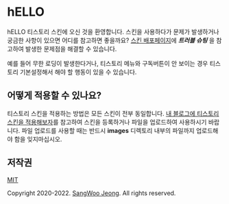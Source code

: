 # hELLO

hELLO 티스토리 스킨에 오신 것을 환영합니다. 스킨을 사용하다가 문제가 발생하거나 궁금한 사항이 있으면 어디를 참고하면 좋을까요? [스킨 배포페이지](https://pronist.tistory.com/5)에 ***트러블 슈팅*** 을 참고하여 발생한 문제점을 해결할 수 있습니다.

예를 들어 무한 로딩이 발생한다거나, 티스토리 메뉴와 구독버튼이 안 보이는 경우 티스토리 기본설정해서 해야 할 행동이 있을 수 있습니다.

## 어떻게 적용할 수 있나요?

티스토리 스킨을 적용하는 방법은 모든 스킨이 전부 동일합니다. [내 블로그에 티스토리 스킨을 적용해보자](https://pronist.tistory.com/51)를 참고하여 스킨을 등록하거나 파일을 업로드하여 사용하시기 바랍니다. 파일 업로드를 사용할 때는 반드시 **images** 디렉토리 내부의 파일까지 업로드해야 함을 잊지마십시오.

## 저작권

[MIT](https://github.com/pronist/hELLO/blob/master/LICENSE)

Copyright 2020-2022. [SangWoo Jeong](https://github.com/pronist). All rights reserved.
